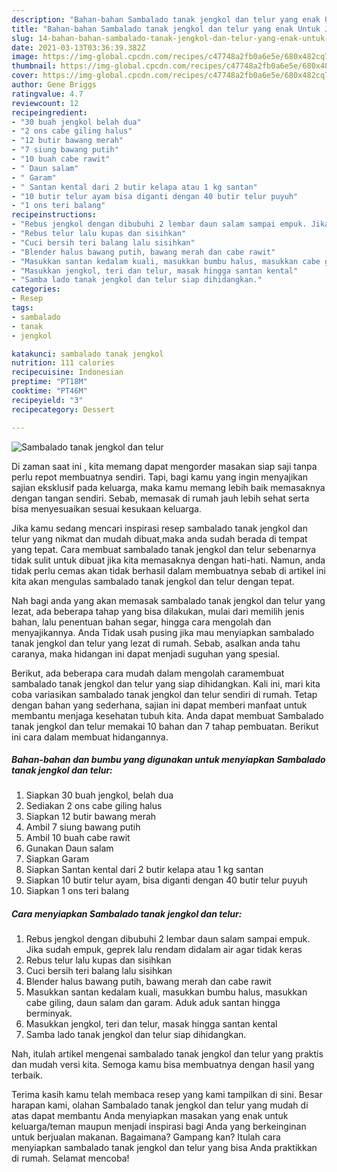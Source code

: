```yaml
---
description: "Bahan-bahan Sambalado tanak jengkol dan telur yang enak Untuk Jualan"
title: "Bahan-bahan Sambalado tanak jengkol dan telur yang enak Untuk Jualan"
slug: 14-bahan-bahan-sambalado-tanak-jengkol-dan-telur-yang-enak-untuk-jualan
date: 2021-03-13T03:36:39.382Z
image: https://img-global.cpcdn.com/recipes/c47748a2fb0a6e5e/680x482cq70/sambalado-tanak-jengkol-dan-telur-foto-resep-utama.jpg
thumbnail: https://img-global.cpcdn.com/recipes/c47748a2fb0a6e5e/680x482cq70/sambalado-tanak-jengkol-dan-telur-foto-resep-utama.jpg
cover: https://img-global.cpcdn.com/recipes/c47748a2fb0a6e5e/680x482cq70/sambalado-tanak-jengkol-dan-telur-foto-resep-utama.jpg
author: Gene Briggs
ratingvalue: 4.7
reviewcount: 12
recipeingredient:
- "30 buah jengkol belah dua"
- "2 ons cabe giling halus"
- "12 butir bawang merah"
- "7 siung bawang putih"
- "10 buah cabe rawit"
- " Daun salam"
- " Garam"
- " Santan kental dari 2 butir kelapa atau 1 kg santan"
- "10 butir telur ayam bisa diganti dengan 40 butir telur puyuh"
- "1 ons teri balang"
recipeinstructions:
- "Rebus jengkol dengan dibubuhi 2 lembar daun salam sampai empuk. Jika sudah empuk, geprek lalu rendam didalam air agar tidak keras"
- "Rebus telur lalu kupas dan sisihkan"
- "Cuci bersih teri balang lalu sisihkan"
- "Blender halus bawang putih, bawang merah dan cabe rawit"
- "Masukkan santan kedalam kuali, masukkan bumbu halus, masukkan cabe giling, daun salam dan garam. Aduk aduk santan hingga berminyak."
- "Masukkan jengkol, teri dan telur, masak hingga santan kental"
- "Samba lado tanak jengkol dan telur siap dihidangkan."
categories:
- Resep
tags:
- sambalado
- tanak
- jengkol

katakunci: sambalado tanak jengkol 
nutrition: 111 calories
recipecuisine: Indonesian
preptime: "PT18M"
cooktime: "PT46M"
recipeyield: "3"
recipecategory: Dessert

---
```



![Sambalado tanak jengkol dan telur](https://img-global.cpcdn.com/recipes/c47748a2fb0a6e5e/680x482cq70/sambalado-tanak-jengkol-dan-telur-foto-resep-utama.jpg)

Di zaman  saat ini , kita memang dapat mengorder masakan siap saji tanpa perlu repot membuatnya sendiri. Tapi, bagi kamu yang ingin menyajikan sajian eksklusif pada keluarga, maka kamu memang lebih baik memasaknya dengan tangan sendiri. Sebab, memasak di rumah jauh lebih sehat serta bisa menyesuaikan sesuai kesukaan keluarga.

Jika kamu sedang mencari inspirasi resep sambalado tanak jengkol dan telur yang nikmat dan mudah dibuat,maka anda sudah berada di tempat yang tepat. Cara membuat sambalado tanak jengkol dan telur  sebenarnya tidak sulit untuk dibuat jika kita memasaknya dengan hati-hati. Namun, anda tidak perlu cemas akan tidak berhasil dalam membuatnya 
sebab di artikel ini kita akan mengulas sambalado tanak jengkol dan telur dengan tepat.  



Nah bagi anda yang akan memasak sambalado tanak jengkol dan telur yang lezat, ada beberapa tahap yang bisa dilakukan, mulai dari memilih jenis bahan, lalu penentuan bahan segar, hingga cara mengolah dan menyajikannya. Anda Tidak usah pusing jika mau menyiapkan sambalado tanak jengkol dan telur yang lezat di rumah. Sebab, asalkan anda  tahu caranya, maka hidangan ini dapat menjadi suguhan yang spesial.

Berikut, ada beberapa cara mudah dalam mengolah caramembuat sambalado tanak jengkol dan telur yang siap dihidangkan. Kali ini, mari kita coba variasikan sambalado tanak jengkol dan telur sendiri di rumah. Tetap dengan bahan yang sederhana, sajian ini dapat memberi manfaat untuk membantu menjaga kesehatan tubuh kita. Anda dapat membuat Sambalado tanak jengkol dan telur memakai 10 bahan dan 7 tahap pembuatan. Berikut ini cara dalam membuat hidangannya.

<!--inarticleads1-->

##### Bahan-bahan dan bumbu yang digunakan untuk menyiapkan Sambalado tanak jengkol dan telur:

1. Siapkan 30 buah jengkol, belah dua
1. Sediakan 2 ons cabe giling halus
1. Siapkan 12 butir bawang merah
1. Ambil 7 siung bawang putih
1. Ambil 10 buah cabe rawit
1. Gunakan  Daun salam
1. Siapkan  Garam
1. Siapkan  Santan kental dari 2 butir kelapa atau 1 kg santan
1. Siapkan 10 butir telur ayam, bisa diganti dengan 40 butir telur puyuh
1. Siapkan 1 ons teri balang




<!--inarticleads2-->

##### Cara menyiapkan Sambalado tanak jengkol dan telur:

1. Rebus jengkol dengan dibubuhi 2 lembar daun salam sampai empuk. Jika sudah empuk, geprek lalu rendam didalam air agar tidak keras
1. Rebus telur lalu kupas dan sisihkan
1. Cuci bersih teri balang lalu sisihkan
1. Blender halus bawang putih, bawang merah dan cabe rawit
1. Masukkan santan kedalam kuali, masukkan bumbu halus, masukkan cabe giling, daun salam dan garam. Aduk aduk santan hingga berminyak.
1. Masukkan jengkol, teri dan telur, masak hingga santan kental
1. Samba lado tanak jengkol dan telur siap dihidangkan.




Nah, itulah artikel mengenai  sambalado tanak jengkol dan telur  yang praktis dan mudah versi kita. Semoga kamu bisa membuatnya dengan hasil yang terbaik. 

Terima kasih kamu telah membaca resep yang kami tampilkan di sini. Besar harapan kami, olahan  Sambalado tanak jengkol dan telur yang mudah di atas dapat membantu Anda menyiapkan masakan yang enak untuk keluarga/teman maupun menjadi inspirasi bagi Anda yang berkeinginan untuk berjualan makanan. Bagaimana? Gampang kan? Itulah cara menyiapkan sambalado tanak jengkol dan telur yang bisa Anda praktikkan di rumah. Selamat mencoba!

